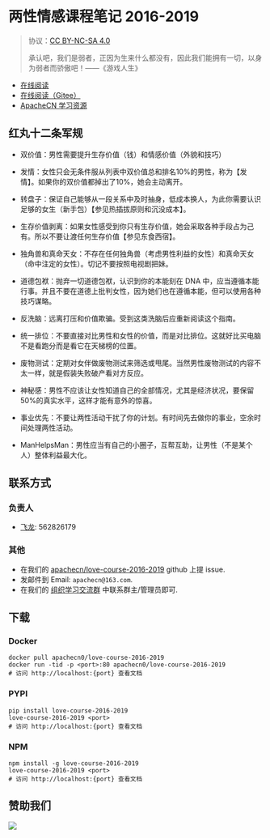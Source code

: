 # 两性情感课程笔记 2016-2019

> 协议：[CC BY-NC-SA 4.0](http://creativecommons.org/licenses/by-nc-sa/4.0/)
> 
> 承认吧，我们是弱者，正因为生来什么都没有，因此我们能拥有一切，以身为弱者而骄傲吧！——《游戏人生》

* [在线阅读](https://lvcs1619.apachecn.org)
* [在线阅读（Gitee）](https://apachecn.gitee.io/doc-template/)
* [ApacheCN 学习资源](http://docs.apachecn.org/)

## 红丸十二条军规

+   双价值：男性需要提升生存价值（钱）和情感价值（外貌和技巧）

+   发情：女性只会无条件服从列表中双价值总和排名10%的男性，称为【发情】。如果你的双价值都掉出了10%，她会主动离开。

+   转盘子：保证自己能够从一段关系中及时抽身，低成本换人，为此你需要认识足够的女生（新手包）【参见热插拔原则和沉没成本】。

+   生存价值剥离：如果女性感受到你只有生存价值，她会采取各种手段占为己有。所以不要让渡任何生存价值【参见东食西宿】。

+   独角兽和真命天女：不存在任何独角兽（考虑男性利益的女性）和真命天女（命中注定的女性）。切记不要按照电视剧把妹。

+   道德包袱：抛弃一切道德包袱，认识到你的本能刻在 DNA 中，应当遵循本能行事。并且不要在道德上批判女性，因为她们也在遵循本能，但可以使用各种技巧谋略。

+   反洗脑：远离打压和价值欺骗。受到这类洗脑后应重新阅读这个指南。

+   统一排位：不要直接对比男性和女性的价值，而是对比排位。这就好比买电脑不是看跑分而是看它在天梯榜的位置。

+   废物测试：定期对女伴做废物测试来筛选或甩尾。当然男性废物测试的内容不太一样，就是假装失败破产看对方反应。

+   神秘感：男性不应该让女性知道自己的全部情况，尤其是经济状况，要保留50%的真实水平，这样才能有意外的惊喜。

+   事业优先：不要让两性活动干扰了你的计划。有时间先去做你的事业，空余时间处理两性活动。

+   ManHelpsMan：男性应当有自己的小圈子，互帮互助，让男性（不是某个人）整体利益最大化。

## 联系方式

### 负责人

* [飞龙](https://github.com/jiangzhonglian): 562826179

### 其他

*   在我们的 [apachecn/love-course-2016-2019](https://github.com/apachecn/love-course-2016-2019) github 上提 issue.
*   发邮件到 Email: `apachecn@163.com`.
*   在我们的 [组织学习交流群](http://www.apachecn.org/organization/348.html) 中联系群主/管理员即可.

## 下载

### Docker

```
docker pull apachecn0/love-course-2016-2019
docker run -tid -p <port>:80 apachecn0/love-course-2016-2019
# 访问 http://localhost:{port} 查看文档
```

### PYPI

```
pip install love-course-2016-2019
love-course-2016-2019 <port>
# 访问 http://localhost:{port} 查看文档
```

### NPM

```
npm install -g love-course-2016-2019
love-course-2016-2019 <port>
# 访问 http://localhost:{port} 查看文档
```

## 赞助我们

![](http://data.apachecn.org/img/about/donate.jpg)
